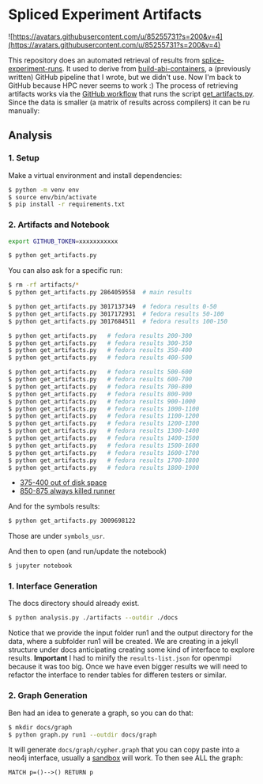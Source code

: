 # Spliced Experiment Artifacts

![https://avatars.githubusercontent.com/u/85255731?s=200&v=4](https://avatars.githubusercontent.com/u/85255731?s=200&v=4)

This repository does an automated retrieval of results from [splice-experiment-runs](https://github.com/buildsi/splice-experiment-runs). It used to derive from [build-abi-containers](https://github.com/builsi/build-abi-containers), a (previously written) GitHub pipeline that I wrote, but we didn't use.
Now I'm back to GitHub because HPC never seems to work :) The process of retrieving artifacts works via the [GitHub workflow](.github/workflows/artifacts.yml) that runs the script [get_artifacts.py](get_artifacts.py). Since the data is smaller (a matrix of results across compilers) it can be ru manually:

## Analysis

### 1. Setup

Make a virtual environment and install dependencies:

```bash
$ python -m venv env
$ source env/bin/activate
$ pip install -r requirements.txt
```

### 2. Artifacts and Notebook

```bash
export GITHUB_TOKEN=xxxxxxxxxxx
```
```bash
$ python get_artifacts.py
```

You can also ask for a specific run:

```bash
$ rm -rf artifacts/*
$ python get_artifacts.py 2864059558  # main results

$ python get_artifacts.py 3017137349  # fedora results 0-50
$ python get_artifacts.py 3017172931  # fedora results 50-100
$ python get_artifacts.py 3017684511  # fedora results 100-150

$ python get_artifacts.py   # fedora results 200-300
$ python get_artifacts.py   # fedora results 300-350
$ python get_artifacts.py   # fedora results 350-400
$ python get_artifacts.py   # fedora results 400-500

$ python get_artifacts.py   # fedora results 500-600
$ python get_artifacts.py   # fedora results 600-700
$ python get_artifacts.py   # fedora results 700-800
$ python get_artifacts.py   # fedora results 800-900
$ python get_artifacts.py   # fedora results 900-1000
$ python get_artifacts.py   # fedora results 1000-1100
$ python get_artifacts.py   # fedora results 1100-1200
$ python get_artifacts.py   # fedora results 1200-1300
$ python get_artifacts.py   # fedora results 1300-1400
$ python get_artifacts.py   # fedora results 1400-1500
$ python get_artifacts.py   # fedora results 1500-1600
$ python get_artifacts.py   # fedora results 1600-1700
$ python get_artifacts.py   # fedora results 1700-1800
$ python get_artifacts.py   # fedora results 1800-1900
```

- [375-400 out of disk space](https://github.com/buildsi/splice-experiment-runs/actions/runs/2997500322/workflow)
- [850-875 always killed runner](https://github.com/buildsi/splice-experiment-runs/actions/runs/2997496147/workflow)

And for the symbols results:

```bash
$ python get_artifacts.py 3009698122
```

Those are under `symbols_usr`.

And then to open (and run/update the notebook)

```bash
$ jupyter notebook
```

### 1. Interface Generation

The docs directory should already exist.

```bash
$ python analysis.py ./artifacts --outdir ./docs
```

Notice that we provide the input folder run1 and the output directory for the data,
where a subfolder run1 will be created. We are creating in a jekyll structure under docs
anticipating creating some kind of interface to explore results. **Important** I had to minify
the `results-list.json` for openmpi because it was too big. Once we have even bigger results
we will need to refactor the interface to render tables for differen testers or similar.

### 2. Graph Generation

Ben had an idea to generate a graph, so you can do that:

```bash
$ mkdir docs/graph
$ python graph.py run1 --outdir docs/graph
```

It will generate `docs/graph/cypher.graph` that you can copy paste into a neo4j interface,
usually a [sandbox](https://neo4j.com/sandbox/) will work. To then see ALL the graph:

```cypher
MATCH p=()-->() RETURN p
```

